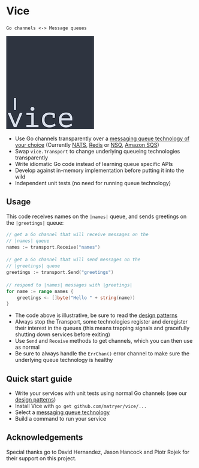# Vice

`Go channels <-> Message queues`

![](docs/vicelogo-small.png)

* Use Go channels transparently over a [messaging queue technology of your choice](https://github.com/matryer/vice/tree/master/queues) (Currently [NATS](http://nats.io), [Redis](http://redis.io) or [NSQ](http://nsq.io), [Amazon SQS](https://aws.amazon.com/sqs/))
* Swap `vice.Transport` to change underlying queueing technologies transparently
* Write idiomatic Go code instead of learning queue specific APIs
* Develop against in-memory implementation before putting it into the wild
* Independent unit tests (no need for running queue technology)

## Usage

This code receives names on the `|names|` queue, and sends greetings on the `|greetings|`
queue:

```go
// get a Go channel that will receive messages on the
// |names| queue
names := transport.Receive("names")

// get a Go channel that will send messages on the
// |greetings| queue
greetings := transport.Send("greetings")

// respond to |names| messages with |greetings|
for name := range names {
	greetings <- []byte("Hello " + string(name))
}
```

* The code above is illustrative, be sure to read the [design patterns](https://github.com/matryer/vice/blob/master/docs/design-patterns.md)
* Always stop the Transport, some technologies register and deregister their interest in the queues (this means trapping signals and gracefully shutting down services before exiting)
* Use `Send` and `Receive` methods to get channels, which you can then use as normal
* Be sure to always handle the `ErrChan()` error channel to make sure the underlying queue technology is healthy

## Quick start guide

* Write your services with unit tests using normal Go channels (see our [design patterns](https://github.com/matryer/vice/blob/master/docs/design-patterns.md))
* Install Vice with `go get github.com/matryer/vice/...`
* Select a [messaging queue technology](https://github.com/matryer/vice/tree/master/queues)
* Build a command to run your service

## Acknowledgements 

Special thanks go to David Hernandez, Jason Hancock and Piotr Rojek for their support on this project.
